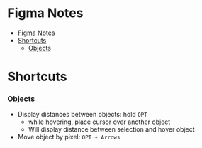 # Figma Notes

- [Figma Notes](#figma-notes)
- [Shortcuts](#shortcuts)
    - [Objects](#objects)


# Shortcuts

### Objects

- Display distances between objects: hold `OPT`
  - while hovering, place cursor over another object
  - Will display distance between selection and hover object
- Move object by pixel: `OPT + Arrows`
